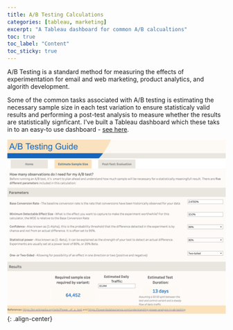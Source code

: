 ```yaml
---
title: A/B Testing Calculations
categories: [tableau, marketing]
excerpt: "A Tableau dashboard for common A/B calcualtions"
toc: true
toc_label: "Content"
toc_sticky: true
---
```



A/B Testing is a standard method for measuring the effects of experimentation for email and web marketing, product analytics, and algorith development.

Some of the common tasks associated with A/B testing is estimating the necessary sample size in each test variation to ensure statisticaly valid results and performing a post-test analysis to measure whether the results are statistically signficant. I've built a Tableau dashboard which these taks in to an easy-to use dashboard - [see here](https://public.tableau.com/app/profile/ravi.solter5174/viz/ABTestingGuide/Home).

![](/rblogging/2023/07/31/AB_Dash.png){: .align-center}
